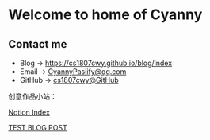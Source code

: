 # Welcome to home of Cyanny

## Contact me

* Blog -> <https://cs1807cwy.github.io/blog/index>
* Email -> <CyannyPasiify@qq.com>
* GitHub -> [cs1807cwy@GitHub](https://github.com/cs1807cwy)


创意作品小站：

[Notion Index](https://luxuriant-caption-d5b.notion.site/99745d95b97044a4b1d0731a3bbaf61a?pvs=4)

[TEST BLOG POST](https://github.com/cs1807cwy/_posts/blog_20241016.md)
